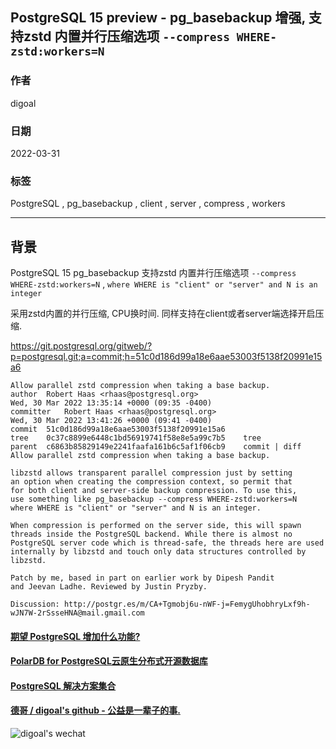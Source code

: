 ## PostgreSQL 15 preview - pg_basebackup 增强, 支持zstd 内置并行压缩选项 `--compress WHERE-zstd:workers=N`  
                            
### 作者                                    
digoal                                    
                                    
### 日期                                    
2022-03-31                                   
                                    
### 标签                                    
PostgreSQL , pg_basebackup , client , server , compress , workers     
                                    
----                                    
                                    
## 背景           
PostgreSQL 15 pg_basebackup 支持zstd 内置并行压缩选项 `--compress WHERE-zstd:workers=N` , `where WHERE is "client" or "server" and N is an integer`     
    
采用zstd内置的并行压缩, CPU换时间. 同样支持在client或者server端选择开启压缩.    
  
https://git.postgresql.org/gitweb/?p=postgresql.git;a=commit;h=51c0d186d99a18e6aae53003f5138f20991e15a6   
    
```  
Allow parallel zstd compression when taking a base backup.  
author	Robert Haas <rhaas@postgresql.org>	  
Wed, 30 Mar 2022 13:35:14 +0000 (09:35 -0400)  
committer	Robert Haas <rhaas@postgresql.org>	  
Wed, 30 Mar 2022 13:41:26 +0000 (09:41 -0400)  
commit	51c0d186d99a18e6aae53003f5138f20991e15a6  
tree	0c37c8899e6448c1bd56919741f58e8e5a99c7b5	tree  
parent	c6863b85829149e2241faafa161b6c5af1f06cb9	commit | diff  
Allow parallel zstd compression when taking a base backup.  
  
libzstd allows transparent parallel compression just by setting  
an option when creating the compression context, so permit that  
for both client and server-side backup compression. To use this,  
use something like pg_basebackup --compress WHERE-zstd:workers=N  
where WHERE is "client" or "server" and N is an integer.  
  
When compression is performed on the server side, this will spawn  
threads inside the PostgreSQL backend. While there is almost no  
PostgreSQL server code which is thread-safe, the threads here are used  
internally by libzstd and touch only data structures controlled by  
libzstd.  
  
Patch by me, based in part on earlier work by Dipesh Pandit  
and Jeevan Ladhe. Reviewed by Justin Pryzby.  
  
Discussion: http://postgr.es/m/CA+Tgmobj6u-nWF-j=FemygUhobhryLxf9h-wJN7W-2rSsseHNA@mail.gmail.com    
```  
      
  
#### [期望 PostgreSQL 增加什么功能?](https://github.com/digoal/blog/issues/76 "269ac3d1c492e938c0191101c7238216")
  
  
#### [PolarDB for PostgreSQL云原生分布式开源数据库](https://github.com/ApsaraDB/PolarDB-for-PostgreSQL "57258f76c37864c6e6d23383d05714ea")
  
  
#### [PostgreSQL 解决方案集合](https://yq.aliyun.com/topic/118 "40cff096e9ed7122c512b35d8561d9c8")
  
  
#### [德哥 / digoal's github - 公益是一辈子的事.](https://github.com/digoal/blog/blob/master/README.md "22709685feb7cab07d30f30387f0a9ae")
  
  
![digoal's wechat](../pic/digoal_weixin.jpg "f7ad92eeba24523fd47a6e1a0e691b59")
  

